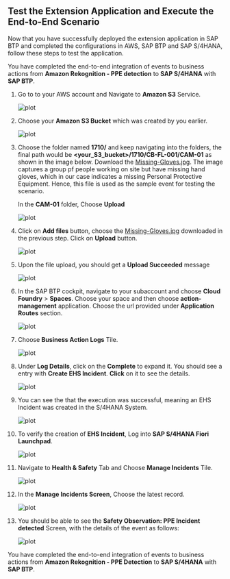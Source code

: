 ## Test the Extension Application and Execute the End-to-End Scenario

Now that you have successfully deployed the extension application in SAP BTP and completed the configurations in AWS, SAP BTP and SAP S/4HANA, follow these steps to test the application.



You have completed the end-to-end integration of events to business actions from **Amazon Rekognition - PPE detection** to **SAP S/4HANA** with **SAP BTP**.

1. Go to to your AWS account and Navigate to **Amazon S3** Service.

    ![plot](./images/S3Search.png)

2. Choose your **Amazon S3 Bucket** which was created by you earlier.

    ![plot](./images/S3Bucket.png)

3. Choose the folder named **1710/** and keep navigating into the folders, the final path would be **<your_S3_bucket>/1710/CB-FL-001/CAM-01** as shown in the image below. Download the [Missing-Gloves.jpg](Missing-Gloves.jpg). The image captures a group pf people working on site but have missing hand gloves, which in our case indicates a missing Personal Protective Equipment. Hence, this file is used as the sample event for testing the scenario.
    
    In the **CAM-01** folder, Choose **Upload**

    ![plot](./images/S3CAMFolder.png)

5. Click on **Add files** button, choose the [Missing-Gloves.jpg](Missing-gloves.jpg) downloaded in the previous step. Click on **Upload** button.
    
    ![plot](./images/S3Upload.png)

6. Upon the file upload, you should get a **Upload Succeeded** message

    ![plot](./images/FileAdded.png)

7. In the SAP BTP cockpit, navigate to your subaccount and choose **Cloud Foundry** > **Spaces**. Choose your space and then choose **action-management** application. Choose the url provided under **Application Routes** section.

    ![plot](./images/action-management-url.png)

8. Choose **Business Action Logs** Tile.

    ![plot](./images/LogTile.png)

9. Under **Log Details**, click on the **Complete** to expand it. You should see a entry with **Create EHS Incident**. **Click** on it to see the details.

    ![plot](./images/CheckLogs.png)

10. You can see the that the execution was successful, meaning an EHS Incident was created in the S/4HANA System.

    ![plot](./images/ActionSuccessfulLog.png)

11. To verify the creation of **EHS Incident**, Log into **SAP S/4HANA Fiori Launchpad**.

    ![plot](./images/S4LOGIN.png)


12. Navigate to **Health & Safety** Tab and Choose **Manage Incidents** Tile.

    ![plot](./images/ManageIncident.png)

13. In the **Manage Incidents Screen**, Choose the latest record.

    ![plot](./images/ChooseObservation.png)

14. You should be able to see the **Safety Observation: PPE Incident detected** Screen, with the details of the event as follows:

    ![plot](./images/SafeObservationCreated.png)


You have completed the end-to-end integration of events to business actions from **Amazon Rekognition - PPE Detection** to **SAP S/4HANA** with **SAP BTP**.


